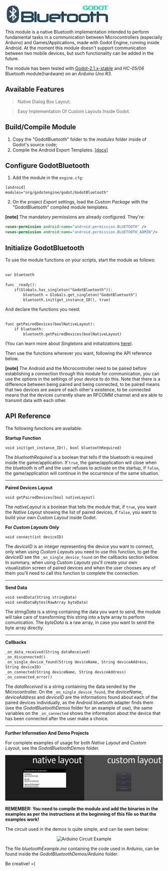 ![Godot Bluetooth](/_img_/header.png?raw=true "Godot Bluetooth")

This module is a native Bluetooth implementation intended to perform fundamental tasks in a communication between Microcontrollers (especially Arduino) and Games/Applications, made with Godot Engine, running inside Android. At the moment this module doesn't support communication between two mobile devices, but such functionality can be added in the future.

The module has been tested with [Godot-2.1.x-stable](https://github.com/godotengine/godot/releases) and *HC-05/06* Bluetooth module(hardware) on an *Arduino Uno R3*.

## Available Features
> Native Dialog Box Layout;

> Easy Implementation Of Custom Layouts Inside Godot. 

## Build/Compile Module
1. Copy the "GodotBluetooth" folder to the *modules* folder inside of Godot's source code;
2. Compile the Android Export Templates. [[docs]](http://docs.godotengine.org/en/stable/reference/compiling_for_android.html)

## Configure GodotBluetooth
1. Add the module in the `engine.cfg`:
```
[android]
modules="org/godotengine/godot/GodotBluetooth"
```
2. On the project *Export* settings, load the *Custom Package* with the "GodotBluetooth" compiled module templates.

**[note]** The mandatory permissions are already configured. They're: 

```XML
<uses-permission android:name="android.permission.BLUETOOTH" />
<uses-permission android:name="android.permission.BLUETOOTH_ADMIN"/>
```

## Initialize GodotBluetooth
To use the module functions on your scripts, start the module as follows: 

```GDScript

var bluetooth

func _ready():
	if(Globals.has_singleton("GodotBluetooth")):
		bluetooth = Globals.get_singleton("GodotBluetooth")
		bluetooth.init(get_instance_ID(), true)

```

And declare the functions you need:

```GDScript

func getPairedDevices(boolNativeLayout):
	if bluetooth:
		bluetooth.getPairedDevices(boolNativeLayout)

```
(You can learn more about *Singletons* and initializations [here](http://docs.godotengine.org/en/stable/tutorials/step_by_step/singletons_autoload.html)). 


Then use the functions wherever you want, following the API reference below. 

**[note]** The Android and the Microcontroller need to be paired before establishing a connection through this module for communication, you can use the options in the settings of your device to do this. Note that there is a difference between being paired and being connected, to be paired means that two devices are aware of each other's existence, to be connected means that the devices currently share an RFCOMM channel and are able to transmit data with each other.

## API Reference
The following functions are available:

**Startup Function**

```GDScript
void init(get_instance_ID(), bool bluetoothRequired)
```
The *bluetoothRequired* is a boolean that tells if the bluetooth is required inside the game/application. If `true`, the game/application will close when the bluetooth is off and the user refuses to activate on the startup, if `false`, the game/application will continue in the occurrence of the same situation.

___

**Paired Devices Layout**

```GDScript
void getPairedDevices(bool nativeLayout)
```
The *nativeLayout* is a boolean that tells the module that, if `true`, you want the *Native Layout* showing the list of paired devices, if `false`, you want to build your own *Custom Layout* inside Godot.  

**For *Custom Layouts* Only**

```GDScript
void connect(int deviceID)
```
The *deviceID* is an integer representing the device you want to connect, only when using *Custom Layouts* you need to use this function, to get the *deviceID* see the `_on_single_device_found` on the callbacks section bellow. In summary, when using *Custom Layouts* you'll create your own visualization screen of paired devices and when the user chooses any of them you'll need to call this function to complete the connection.

___

**Send Data**

```GDScript
void sendData(String stringData)
void sendDataBytes(RawArray byteData)
```
The *stringData* is a string containing the data you want to send, the module will take care of transforming this string into a byte array to perform comunication. The *byteData* is a raw array, in case you want to send the byte array directly.

___

**Callbacks**

```GDScript
_on_data_received(String dataReceived)
_on_disconnected()
_on_single_device_found(String deviceName, String deviceAddress, String deviceID)
_on_connected(String deviceName, String deviceAddress)
_on_connected_error()
```
The *dataReceived* is a string containing the data sended by the Microcontroller. On the `_on_single_device_found`, the *deviceName*, *deviceAddress* and *deviceID* are the informations found about each of the paired devices individually, as the Android bluetooth adapter finds them (see the *GodotBluetoothDemos* folder for an example of use), the same variables on the `_on_connected` shows the information about the device that has been connected after the user make a choice.

___

**Further Information And Demo Projects**

For complete examples of usage for both *Native Layout* and *Custom Layout*, see the *GodotBluetoothDemos* folder. 

![Godot Bluetooth](/_img_/layouts.png?raw=true "Native and Custom Layouts")

**REMEMBER: You need to compile the module and add the binaries in the examples as per the instructions at the beginning of this file so that the examples work!**

The circuit used in the demos is quite simple, and can be seen below:

<p align="center">
<img src="https://raw.githubusercontent.com/favarete/GodotBluetooth/master/_img_/GodotBluetoothCircuitExample.png" alt="Arduino Circuit Example" width="50%" />
 </p>

The file *bluetoothExample.ino* containing the code used in Arduino, can be found inside the *GodotBluetoothDemos/Arduino* folder.

Be creative! =)
